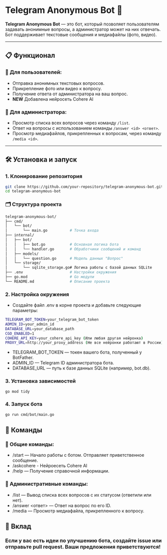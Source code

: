 # Telegram Anonymous Bot 🤖

**Telegram Anonymous Bot** — это бот, который позволяет пользователям задавать анонимные вопросы, а администратор может на них отвечать. Бот поддерживает текстовые сообщения и медиафайлы (фото, видео).

---

## 📋 Функционал

### 🔹 Для пользователей:
- Отправка анонимных текстовых вопросов.
- Прикрепление фото или видео к вопросу.
- Получение ответа от администратора на ваш вопрос.
- **NEW** Добавлена нейросеть Cohere AI

### 🔹 Для администратора:
- Просмотр списка всех вопросов через команду `/list`.
- Ответ на вопросы с использованием команды `/answer <id> <ответ>`.
- Просмотр медиафайлов, прикрепленных к вопросам, через команду `/media <id>`.

---

## 🛠️ Установка и запуск

### 1. Клонирование репозитория
```bash
git clone https://github.com/your-repository/telegram-anonymous-bot.git
cd telegram-anonymous-bot
```

### 🗂️ Структура проекта
```bash
telegram-anonymous-bot/
├── cmd/
│   └── bot/
│       └── main.go          # Точка входа
├── internal/
│   ├── bot/
│   │   ├── bot.go           # Основная логика бота
│   │   └── handler.go       # Обработчики сообщений и команд
│   ├── models/
│   │   └── question.go      # Модель данных "Вопрос"
│   └── storage/
│       └── sqlite_storage.go# Логика работы с базой данных SQLite
├── .env                     # Настройки окружения
├── go.mod                   # Go модули
└── README.md                # Описание проекта
```

### 2. Настройка окружения
- Создайте файл .env в корне проекта и добавьте следующие параметры:

```bash
TELEGRAM_BOT_TOKEN=your_telegram_bot_token
ADMIN_ID=your_admin_id
DATABASE_URL=your_database_path
CGO_ENABLED=1
COHERE_API_KEY=your_cohere_api_key (Или любая другая нейронка)
PROXY_URL=http://your_proxy_address (Не все нейронки работают в России)

```

- TELEGRAM_BOT_TOKEN — токен вашего бота, полученный у BotFather.
- ADMIN_ID — Telegram ID администратора бота.
- DATABASE_URL — путь к базе данных SQLite (например, bot.db).

### 3. Установка зависимостей

```bash
go mod tidy
```

### 4. Запуск бота

```bash
go run cmd/bot/main.go
```

## 💬 Команды
### 🔹 Общие команды:
- /start — Начало работы с ботом. Отправляет приветственное сообщение.
- /askcohere - Нейроесеть Cohere AI
- /help — Получение справочной информации.
### 🔹 Административные команды:
- /list — Вывод списка всех вопросов с их статусом (ответили или нет).
- /answer <id> <ответ> — Ответ на вопрос по его ID.
- /media <id> — Просмотр медиафайла, прикрепленного к вопросу.

## 🤝 Вклад
### Если у вас есть идеи по улучшению бота, создайте issue или отправьте pull request. Ваши предложения приветствуются!